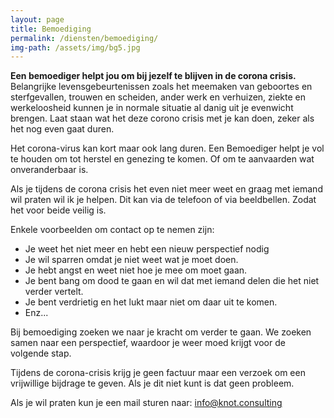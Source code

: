 ```yaml
---
layout: page
title: Bemoediging
permalink: /diensten/bemoediging/
img-path: /assets/img/bg5.jpg
---
```


**Een bemoediger helpt jou om bij jezelf te blijven in de corona crisis.**
Belangrijke levensgebeurtenissen zoals het meemaken van geboortes en sterfgevallen, trouwen en scheiden, ander werk en verhuizen, ziekte en werkeloosheid kunnen je in normale situatie al danig uit je evenwicht brengen. Laat staan wat het deze corono crisis met je kan doen, zeker als het nog even gaat duren.

Het corona-virus kan kort maar ook lang duren. Een Bemoediger helpt je vol te houden om tot herstel en genezing te komen. Of om te aanvaarden wat onveranderbaar is.

Als je tijdens de corona crisis het even niet meer weet en graag met iemand wil praten wil ik je helpen. Dit kan via de telefoon of via beeldbellen. Zodat het voor beide veilig is. 

Enkele voorbeelden om contact op te nemen zijn:
- Je weet het niet meer en hebt een nieuw perspectief nodig
- Je wil sparren omdat je niet weet wat je moet doen.
- Je hebt angst en weet niet hoe je mee om moet gaan.
- Je bent bang om dood te gaan en wil dat met iemand delen die het niet verder vertelt.
- Je bent verdrietig en het lukt maar niet om daar uit te komen.
- Enz...

Bij bemoediging zoeken we naar je kracht om verder te gaan. We zoeken samen naar een perspectief, waardoor je weer moed krijgt voor de volgende stap. 

Tijdens de corona-crisis krijg je geen factuur maar een verzoek om een vrijwillige bijdrage te geven. Als je dit niet kunt is dat geen probleem.

Als je wil praten kun je een mail sturen naar: info@knot.consulting
